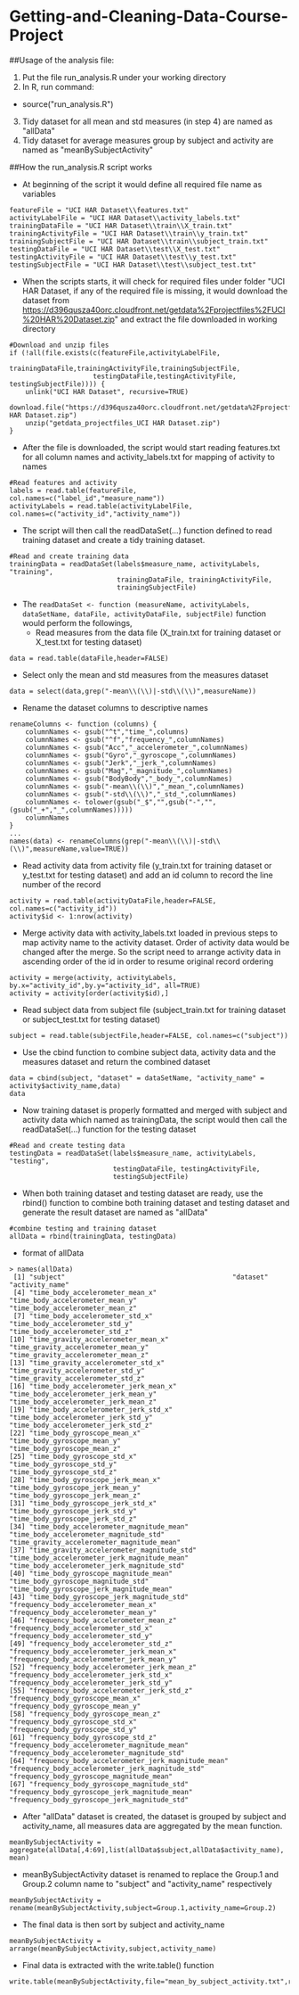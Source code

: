 # Getting-and-Cleaning-Data-Course-Project

##Usage of the analysis file:
1. Put the file run_analysis.R under your working directory
2. In R, run command:
  * source("run_analysis.R")
3. Tidy dataset for all mean and std measures (in step 4) are named as "allData"
4. Tidy dataset for average measures group by subject and activity are named as "meanBySubjectActivity"

##How the run_analysis.R script works
* At beginning of the script it would define all required file name as variables
```
featureFile = "UCI HAR Dataset\\features.txt"
activityLabelFile = "UCI HAR Dataset\\activity_labels.txt"
trainingDataFile = "UCI HAR Dataset\\train\\X_train.txt"
trainingActivityFile = "UCI HAR Dataset\\train\\y_train.txt"
trainingSubjectFile = "UCI HAR Dataset\\train\\subject_train.txt"
testingDataFile = "UCI HAR Dataset\\test\\X_test.txt"
testingActivityFile = "UCI HAR Dataset\\test\\y_test.txt"
testingSubjectFile = "UCI HAR Dataset\\test\\subject_test.txt"
```    
* When the scripts starts, it will check for required files under folder "UCI HAR Dataset, if any of the required file is missing, it would download the dataset from https://d396qusza40orc.cloudfront.net/getdata%2Fprojectfiles%2FUCI%20HAR%20Dataset.zip" and extract the file downloaded in working directory
```
#Download and unzip files
if (!all(file.exists(c(featureFile,activityLabelFile,
                       trainingDataFile,trainingActivityFile,trainingSubjectFile,
                     testingDataFile,testingActivityFile, testingSubjectFile)))) {
    unlink("UCI HAR Dataset", recursive=TRUE)
    download.file("https://d396qusza40orc.cloudfront.net/getdata%2Fprojectfiles%2FUCI%20HAR%20Dataset.zip","getdata_projectfiles_UCI HAR Dataset.zip")
    unzip("getdata_projectfiles_UCI HAR Dataset.zip")
}
```
* After the file is downloaded, the script would start reading features.txt for all column names and activity_labels.txt for mapping of activity to names
```
#Read features and activity
labels = read.table(featureFile, col.names=c("label_id","measure_name"))
activityLabels = read.table(activityLabelFile, col.names=c("activity_id","activity_name"))
```
* The script will then call the readDataSet(...) function defined to read training dataset and create a tidy training dataset. 
```
#Read and create training data
trainingData = readDataSet(labels$measure_name, activityLabels, "training",
                           trainingDataFile, trainingActivityFile, 
                           trainingSubjectFile)
```
* The `readDataSet <- function (measureName, activityLabels, dataSetName, dataFile, activityDataFile, subjectFile)` function would perform the followings,
  * Read measures from the data file (X_train.txt for training dataset or X_test.txt for testing dataset)
```
data = read.table(dataFile,header=FALSE)
```
  * Select only the mean and std measures from the measures dataset
```
data = select(data,grep("-mean\\(\\)|-std\\(\\)",measureName))
```
  * Rename the dataset columns to descriptive names
```
renameColumns <- function (columns) {
    columnNames <- gsub("^t","time_",columns)
    columnNames <- gsub("^f","frequency_",columnNames)
    columnNames <- gsub("Acc","_accelerometer_",columnNames)
    columnNames <- gsub("Gyro","_gyroscope_",columnNames)
    columnNames <- gsub("Jerk","_jerk_",columnNames)
    columnNames <- gsub("Mag","_magnitude_",columnNames)
    columnNames <- gsub("BodyBody","_body_",columnNames)
    columnNames <- gsub("-mean\\(\\)","_mean_",columnNames)
    columnNames <- gsub("-std\\(\\)","_std_",columnNames)
    columnNames <- tolower(gsub("_$","",gsub("-","",(gsub("_+","_",columnNames)))))
    columnNames
}
...
names(data) <- renameColumns(grep("-mean\\(\\)|-std\\(\\)",measureName,value=TRUE))
```
  * Read activity data from activity file (y_train.txt for training dataset or y_test.txt for testing dataset) and add an id column to record the line number of the record
```
activity = read.table(activityDataFile,header=FALSE, col.names=c("activity_id"))
activity$id <- 1:nrow(activity)
```
  * Merge activity data with activity_labels.txt loaded in previous steps to map activity name to the activity dataset. Order of activity data would be changed after the merge. So the script need to arrange activity data in ascending order of the id in order to resume original record ordering
```
activity = merge(activity, activityLabels, by.x="activity_id",by.y="activity_id", all=TRUE)
activity = activity[order(activity$id),]
```
  * Read subject data from subject file (subject_train.txt for training dataset or subject_test.txt for testing dataset)
```
subject = read.table(subjectFile,header=FALSE, col.names=c("subject"))
```
  * Use the cbind function to combine subject data, activity data and the measures dataset and return the combined dataset
```
data = cbind(subject, "dataset" = dataSetName, "activity_name" = activity$activity_name,data)
data
```
* Now training dataset is properly formatted and merged with subject and activity data which named as trainingData, the script would then call the readDataSet(...) function for the testing dataset
```
#Read and create testing data
testingData = readDataSet(labels$measure_name, activityLabels, "testing",
                          testingDataFile, testingActivityFile, 
                          testingSubjectFile)
```
* When both training dataset and testing dataset are ready, use the rbind() function to combine both training dataset and testing dataset and generate the result dataset are named as "allData"
```
#combine testing and training dataset
allData = rbind(trainingData, testingData)
```
* format of allData
```
> names(allData)
 [1] "subject"                                          "dataset"                                          "activity_name"                                   
 [4] "time_body_accelerometer_mean_x"                   "time_body_accelerometer_mean_y"                   "time_body_accelerometer_mean_z"                  
 [7] "time_body_accelerometer_std_x"                    "time_body_accelerometer_std_y"                    "time_body_accelerometer_std_z"                   
[10] "time_gravity_accelerometer_mean_x"                "time_gravity_accelerometer_mean_y"                "time_gravity_accelerometer_mean_z"               
[13] "time_gravity_accelerometer_std_x"                 "time_gravity_accelerometer_std_y"                 "time_gravity_accelerometer_std_z"                
[16] "time_body_accelerometer_jerk_mean_x"              "time_body_accelerometer_jerk_mean_y"              "time_body_accelerometer_jerk_mean_z"             
[19] "time_body_accelerometer_jerk_std_x"               "time_body_accelerometer_jerk_std_y"               "time_body_accelerometer_jerk_std_z"              
[22] "time_body_gyroscope_mean_x"                       "time_body_gyroscope_mean_y"                       "time_body_gyroscope_mean_z"                      
[25] "time_body_gyroscope_std_x"                        "time_body_gyroscope_std_y"                        "time_body_gyroscope_std_z"                       
[28] "time_body_gyroscope_jerk_mean_x"                  "time_body_gyroscope_jerk_mean_y"                  "time_body_gyroscope_jerk_mean_z"                 
[31] "time_body_gyroscope_jerk_std_x"                   "time_body_gyroscope_jerk_std_y"                   "time_body_gyroscope_jerk_std_z"                  
[34] "time_body_accelerometer_magnitude_mean"           "time_body_accelerometer_magnitude_std"            "time_gravity_accelerometer_magnitude_mean"       
[37] "time_gravity_accelerometer_magnitude_std"         "time_body_accelerometer_jerk_magnitude_mean"      "time_body_accelerometer_jerk_magnitude_std"      
[40] "time_body_gyroscope_magnitude_mean"               "time_body_gyroscope_magnitude_std"                "time_body_gyroscope_jerk_magnitude_mean"         
[43] "time_body_gyroscope_jerk_magnitude_std"           "frequency_body_accelerometer_mean_x"              "frequency_body_accelerometer_mean_y"             
[46] "frequency_body_accelerometer_mean_z"              "frequency_body_accelerometer_std_x"               "frequency_body_accelerometer_std_y"              
[49] "frequency_body_accelerometer_std_z"               "frequency_body_accelerometer_jerk_mean_x"         "frequency_body_accelerometer_jerk_mean_y"        
[52] "frequency_body_accelerometer_jerk_mean_z"         "frequency_body_accelerometer_jerk_std_x"          "frequency_body_accelerometer_jerk_std_y"         
[55] "frequency_body_accelerometer_jerk_std_z"          "frequency_body_gyroscope_mean_x"                  "frequency_body_gyroscope_mean_y"                 
[58] "frequency_body_gyroscope_mean_z"                  "frequency_body_gyroscope_std_x"                   "frequency_body_gyroscope_std_y"                  
[61] "frequency_body_gyroscope_std_z"                   "frequency_body_accelerometer_magnitude_mean"      "frequency_body_accelerometer_magnitude_std"      
[64] "frequency_body_accelerometer_jerk_magnitude_mean" "frequency_body_accelerometer_jerk_magnitude_std"  "frequency_body_gyroscope_magnitude_mean"         
[67] "frequency_body_gyroscope_magnitude_std"           "frequency_body_gyroscope_jerk_magnitude_mean"     "frequency_body_gyroscope_jerk_magnitude_std" 
```
* After "allData" dataset is created, the dataset is grouped by subject and activity_name, all measures data are aggregated by the mean function.
```
meanBySubjectActivity = aggregate(allData[,4:69],list(allData$subject,allData$activity_name), mean)
```
* meanBySubjectActivity dataset is renamed to replace the Group.1 and Group.2 column name to "subject" and "activity_name" respectively
```
meanBySubjectActivity = rename(meanBySubjectActivity,subject=Group.1,activity_name=Group.2)
```
* The final data is then sort by subject and activity_name
```
meanBySubjectActivity = arrange(meanBySubjectActivity,subject,activity_name)
```
* Final data is extracted with the write.table() function
```
write.table(meanBySubjectActivity,file="mean_by_subject_activity.txt",row.name=FALSE)
```
